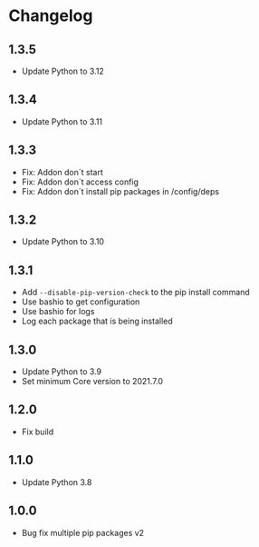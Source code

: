 # Changelog

## 1.3.5
 - Update Python to 3.12
   
## 1.3.4
 - Update Python to 3.11

## 1.3.3
 - Fix: Addon don´t start
 - Fix: Addon don´t access config
 - Fix: Addon don´t install pip packages in /config/deps

## 1.3.2
 - Update Python to 3.10

## 1.3.1

- Add `--disable-pip-version-check` to the pip install command
- Use bashio to get configuration
- Use bashio for logs
- Log each package that is being installed

## 1.3.0

- Update Python to 3.9
- Set minimum Core version to 2021.7.0

## 1.2.0

- Fix build

## 1.1.0

- Update Python 3.8

## 1.0.0

- Bug fix multiple pip packages v2
